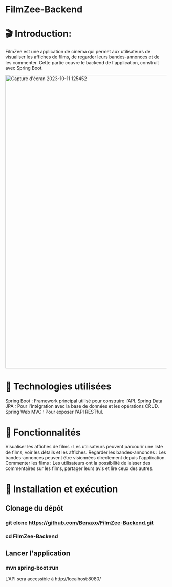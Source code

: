 # FilmZee-Backend

# 🎬 Introduction:
FilmZee est une application de cinéma qui permet aux utilisateurs de visualiser les affiches de films, de regarder leurs bandes-annonces et de les commenter. Cette partie couvre le backend de l'application, construit avec Spring Boot.

<img width="915" alt="Capture d'écran 2023-10-11 125452" src="https://github.com/Benaxo/FilmZee-Backend/assets/79756073/81c6107b-f110-4efe-9bcb-46639eccac00">

# 🔧 Technologies utilisées
Spring Boot : Framework principal utilisé pour construire l'API.
Spring Data JPA : Pour l'intégration avec la base de données et les opérations CRUD.
Spring Web MVC : Pour exposer l'API RESTful.

# 🚀 Fonctionnalités
Visualiser les affiches de films : Les utilisateurs peuvent parcourir une liste de films, voir les détails et les affiches.
Regarder les bandes-annonces : Les bandes-annonces peuvent être visionnées directement depuis l'application.
Commenter les films : Les utilisateurs ont la possibilité de laisser des commentaires sur les films, partager leurs avis et lire ceux des autres.

# 📖 Installation et exécution
## Clonage du dépôt

### git clone https://github.com/Benaxo/FilmZee-Backend.git
### cd FilmZee-Backend

## Lancer l'application

### mvn spring-boot:run

L'API sera accessible à http://localhost:8080/
